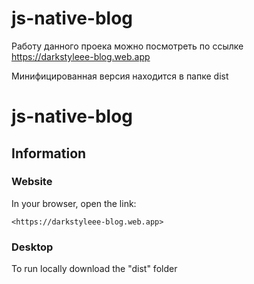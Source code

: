 # js-native-blog

Работу данного проека можно посмотреть по ссылке <https://darkstyleee-blog.web.app>

Минифицированная версия находится в папке dist


# js-native-blog

## Information

### Website

In your browser, open the link:

    <https://darkstyleee-blog.web.app>

### Desktop

To run locally download the "dist" folder


